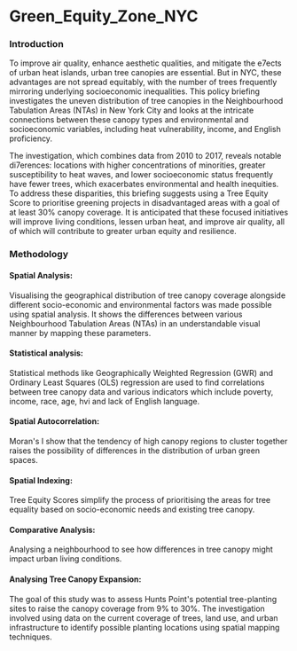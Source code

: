 # Green_Equity_Zone_NYC

### Introduction
To improve air quality, enhance aesthetic qualities, and mitigate the e7ects of urban heat islands, urban tree canopies are essential. But in NYC, these advantages are not spread equitably, with the number of trees frequently mirroring underlying socioeconomic inequalities. This policy briefing investigates the uneven distribution of tree canopies in the Neighbourhood Tabulation Areas (NTAs) in New York City and looks at the intricate connections between these canopy types and environmental and socioeconomic variables, including heat vulnerability, income, and English proficiency.

The investigation, which combines data from 2010 to 2017, reveals notable di7erences: locations with higher concentrations of minorities, greater susceptibility to heat waves, and lower socioeconomic status frequently have fewer trees, which exacerbates environmental and health inequities. To address these disparities, this briefing suggests using a Tree Equity Score to prioritise greening projects in disadvantaged areas with a goal of at least 30% canopy coverage. It is anticipated that these focused initiatives will improve living conditions, lessen urban heat, and improve air quality, all of which will contribute to greater urban equity and resilience.

### Methodology

#### Spatial Analysis: 
Visualising the geographical distribution of tree canopy coverage alongside different socio-economic and environmental factors was made possible using spatial analysis. It shows the differences between various Neighbourhood Tabulation Areas (NTAs) in an understandable visual manner by mapping these parameters.
#### Statistical analysis: 
Statistical methods like Geographically Weighted Regression (GWR) and Ordinary Least Squares (OLS) regression are used to find correlations between tree canopy data and various indicators which include poverty, income, race, age, hvi and lack of English language.
#### Spatial Autocorrelation: 
Moran's I show that the tendency of high canopy regions to cluster together raises the possibility of differences in the distribution of urban green spaces.
#### Spatial Indexing: 
Tree Equity Scores simplify the process of prioritising the areas for tree equality based on socio-economic needs and existing tree canopy.
#### Comparative Analysis: 
Analysing a neighbourhood to see how differences in tree canopy might impact urban living conditions.
#### Analysing Tree Canopy Expansion: 
The goal of this study was to assess Hunts Point's potential tree-planting sites to raise the canopy coverage from 9% to 30%. The investigation involved using data on the current coverage of trees, land use, and urban infrastructure to identify possible planting locations using spatial mapping techniques.

